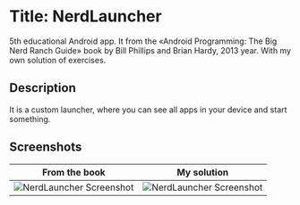 # Title: NerdLauncher
5th educational Android app. It from the «Android Programming: The Big Nerd Ranch Guide» book by Bill Phillips and Brian Hardy, 2013 year. 
With my own solution of exercises.

## Description
It is a custom launcher, where you can see all apps in your device and start something.  

## Screenshots

From the book | My solution
------------ | -------------
![NerdLauncher Screenshot](http://s018.radikal.ru/i519/1605/fb/5d83cd403457.png) | ![NerdLauncher Screenshot](http://s013.radikal.ru/i325/1605/6d/9d155dae827d.png)
